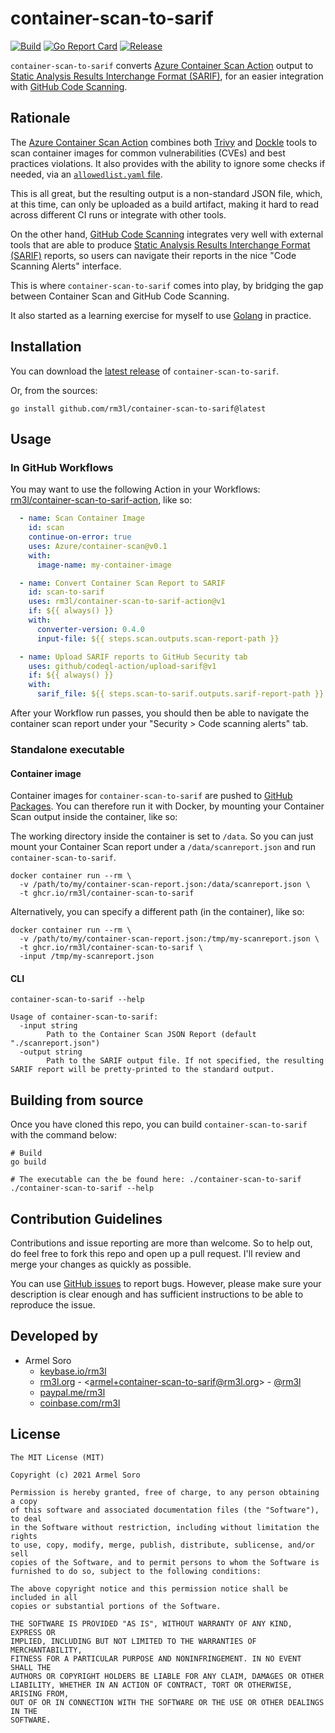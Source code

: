 # container-scan-to-sarif

[![Build](https://github.com/rm3l/container-scan-to-sarif/actions/workflows/build.yml/badge.svg)](https://github.com/rm3l/container-scan-to-sarif/actions/workflows/build.yml)
[![Go Report Card](https://goreportcard.com/badge/github.com/rm3l/container-scan-to-sarif)](https://goreportcard.com/report/github.com/rm3l/container-scan-to-sarif)
[![Release](https://github.com/rm3l/container-scan-to-sarif/actions/workflows/release.yml/badge.svg)](https://github.com/rm3l/container-scan-to-sarif/actions/workflows/release.yml)

`container-scan-to-sarif` converts [Azure Container Scan Action](https://github.com/Azure/container-scan#action-output) output to [Static Analysis Results Interchange Format (SARIF)](https://sarifweb.azurewebsites.net/), for an easier integration with [GitHub Code Scanning](https://docs.github.com/en/code-security/code-scanning/automatically-scanning-your-code-for-vulnerabilities-and-errors/about-code-scanning).

## Rationale
The [Azure Container Scan Action](https://github.com/Azure/container-scan) combines both [Trivy](https://github.com/aquasecurity/trivy) 
and [Dockle](https://github.com/goodwithtech/dockle) tools to scan container images 
for common vulnerabilities (CVEs) and best practices violations. It also provides with the ability to ignore some checks 
if needed, via an [`allowedlist.yaml` file](https://github.com/Azure/container-scan#ignoring-vulnerabilities).

This is all great, but the resulting output is a non-standard JSON file, which, at this time,
can only be uploaded as a build artifact, making it hard to read across different CI runs or integrate with other tools.

On the other hand, [GitHub Code Scanning](https://docs.github.com/en/code-security/code-scanning/automatically-scanning-your-code-for-vulnerabilities-and-errors/about-code-scanning) integrates very well with external tools that are able to produce
[Static Analysis Results Interchange Format (SARIF)](https://sarifweb.azurewebsites.net/) reports, so users can navigate their reports in the nice 
"Code Scanning Alerts" interface.

This is where `container-scan-to-sarif` comes into play, by bridging the gap between Container Scan and GitHub Code Scanning.

It also started as a learning exercise for myself to use [Golang](https://golang.org/) in practice.

## Installation

You can download the [latest release](https://github.com/rm3l/container-scan-to-sarif/releases/latest) of `container-scan-to-sarif`.

Or, from the sources:

```shell
go install github.com/rm3l/container-scan-to-sarif@latest
```

## Usage

### In GitHub Workflows

You may want to use the following Action in your Workflows: [rm3l/container-scan-to-sarif-action](https://github.com/rm3l/container-scan-to-sarif-action), like so:

```yaml
  - name: Scan Container Image
    id: scan
    continue-on-error: true
    uses: Azure/container-scan@v0.1
    with:
      image-name: my-container-image

  - name: Convert Container Scan Report to SARIF
    id: scan-to-sarif
    uses: rm3l/container-scan-to-sarif-action@v1
    if: ${{ always() }}
    with:
      converter-version: 0.4.0
      input-file: ${{ steps.scan.outputs.scan-report-path }}

  - name: Upload SARIF reports to GitHub Security tab
    uses: github/codeql-action/upload-sarif@v1
    if: ${{ always() }}
    with:
      sarif_file: ${{ steps.scan-to-sarif.outputs.sarif-report-path }}
```

After your Workflow run passes, you should then be able to navigate the container scan report under your "Security > Code scanning alerts" tab.

### Standalone executable

#### Container image

Container images for `container-scan-to-sarif` are pushed to [GitHub Packages](https://github.com/rm3l/container-scan-to-sarif/pkgs/container/container-scan-to-sarif).
You can therefore run it with Docker, by mounting your Container Scan output inside the container, like so:

The working directory inside the container is set to `/data`. So you can just mount your Container Scan report under a `/data/scanreport.json` and run `container-scan-to-sarif`.
```shell
docker container run --rm \
  -v /path/to/my/container-scan-report.json:/data/scanreport.json \
  -t ghcr.io/rm3l/container-scan-to-sarif 
```

Alternatively, you can specify a different path (in the container), like so:
```shell
docker container run --rm \
  -v /path/to/my/container-scan-report.json:/tmp/my-scanreport.json \
  -t ghcr.io/rm3l/container-scan-to-sarif \
  -input /tmp/my-scanreport.json
```

#### CLI

```shell
container-scan-to-sarif --help

Usage of container-scan-to-sarif:
  -input string
        Path to the Container Scan JSON Report (default "./scanreport.json")
  -output string
        Path to the SARIF output file. If not specified, the resulting SARIF report will be pretty-printed to the standard output.
```

## Building from source

Once you have cloned this repo, you can build `container-scan-to-sarif` with the command below:

```shell
# Build
go build

# The executable can the be found here: ./container-scan-to-sarif
./container-scan-to-sarif --help
```

## Contribution Guidelines

Contributions and issue reporting are more than welcome. So to help out, do feel free to fork this repo and open up a pull request.
I'll review and merge your changes as quickly as possible.

You can use [GitHub issues](https://github.com/rm3l/container-scan-to-sarif/issues) to report bugs.
However, please make sure your description is clear enough and has sufficient instructions to be able to reproduce the issue.

## Developed by

* Armel Soro
    * [keybase.io/rm3l](https://keybase.io/rm3l)
    * [rm3l.org](https://rm3l.org) - &lt;armel+container-scan-to-sarif@rm3l.org&gt; - [@rm3l](https://twitter.com/rm3l)
    * [paypal.me/rm3l](https://paypal.me/rm3l)
    * [coinbase.com/rm3l](https://www.coinbase.com/rm3l)

## License

    The MIT License (MIT)

    Copyright (c) 2021 Armel Soro

    Permission is hereby granted, free of charge, to any person obtaining a copy
    of this software and associated documentation files (the "Software"), to deal
    in the Software without restriction, including without limitation the rights
    to use, copy, modify, merge, publish, distribute, sublicense, and/or sell
    copies of the Software, and to permit persons to whom the Software is
    furnished to do so, subject to the following conditions:

    The above copyright notice and this permission notice shall be included in all
    copies or substantial portions of the Software.

    THE SOFTWARE IS PROVIDED "AS IS", WITHOUT WARRANTY OF ANY KIND, EXPRESS OR
    IMPLIED, INCLUDING BUT NOT LIMITED TO THE WARRANTIES OF MERCHANTABILITY,
    FITNESS FOR A PARTICULAR PURPOSE AND NONINFRINGEMENT. IN NO EVENT SHALL THE
    AUTHORS OR COPYRIGHT HOLDERS BE LIABLE FOR ANY CLAIM, DAMAGES OR OTHER
    LIABILITY, WHETHER IN AN ACTION OF CONTRACT, TORT OR OTHERWISE, ARISING FROM,
    OUT OF OR IN CONNECTION WITH THE SOFTWARE OR THE USE OR OTHER DEALINGS IN THE
    SOFTWARE.
